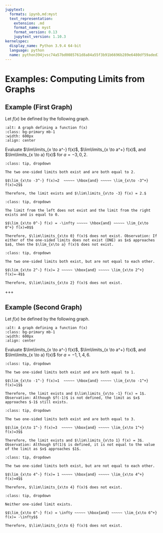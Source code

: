 ```yaml
---
jupytext:
  formats: ipynb,md:myst
  text_representation:
    extension: .md
    format_name: myst
    format_version: 0.13
    jupytext_version: 1.10.3
kernelspec:
  display_name: Python 3.9.4 64-bit
  language: python
  name: python394jvsc74a57bd0085761d8a84a55f3b91b6696b289e6480df59aded311489218ab7e58f5e20cd3
---
```


# Examples: Computing Limits from Graphs

## Example (First Graph) 

Let $f(x)$ be defined by the following graph.  

```{image} 110_02_03_lim_graphs_1.png
:alt: A graph defining a function f(x)
:class: bg-primary mb-1
:width: 600px
:align: center
```

Evaluate $\lim\limits_{x \to a^-} f(x)$, $\lim\limits_{x \to a^+} f(x)$, and $\lim\limits_{x \to a} f(x)$ for $a = -3, 0, 2$.


```{admonition} $\mathbf{a=-3} \quad$ (Click to show solution)
:class: tip, dropdown

The two one-sided limits both exist and are both equal to 2.

$$\lim_{x\to -3^-} f(x)=2  ~~~~~ \hbox{and} ~~~~~ \lim_{x\to -3^+} f(x)=2$$

Therefore, the limit exists and $\lim\limits_{x\to -3} f(x) = 2.$
```

```{admonition} $\mathbf{a=0} \quad$ (Click to show solution)
:class: tip, dropdown

The limit from the left does not exist and the limit from the right exists and is equal to 0.

$$\lim_{x\to 0^-} f(x) = -\infty ~~~~~ \hbox{and} ~~~~~ \lim_{x\to 0^+} f(x)=0$$

Therefore, $\lim\limits_{x\to 0} f(x)$ does not exist. Observation: If either of the one-sided limits does not exist (DNE) as $x$ approaches $a$, then the $\lim_{x\to a} f(x)$ does not exist.
```

```{admonition} $\mathbf{a=2} \quad$ (Click to show solution)
:class: tip, dropdown

The two one-sided limits both exist, but are not equal to each other.

$$\lim_{x\to 2^-} f(x)= 2 ~~~~~ \hbox{and} ~~~~~ \lim_{x\to 2^+} f(x)=-4$$

Therefore, $\lim\limits_{x\to 2} f(x)$ does not exist.
```
+++

## Example (Second Graph)

Let $f(x)$ be defined by the following graph.  

```{image} 110_02_03_lim_graphs_2.png
:alt: A graph defining a function f(x)
:class: bg-primary mb-1
:width: 600px
:align: center
```

Evaluate $\lim\limits_{x \to a^-} f(x)$, $\lim\limits_{x \to a^+} f(x)$, and $\lim\limits_{x \to a} f(x)$ for $a = -1, 1, 4, 6$.


```{admonition} $\mathbf{a=-1} \quad$ (Click to show solution)
:class: tip, dropdown

The two one-sided limits both exist and are both equal to 1.

$$\lim_{x\to -1^-} f(x)=1  ~~~~~ \hbox{and} ~~~~~ \lim_{x\to -1^+} f(x)=1$$

Therefore, the limit exists and $\lim\limits_{x\to -1} f(x) = 1$.  Observation: Although $f(-1)$ is not defined, the limit as $x$ approaches $-1$ still exists.
```

```{admonition} $\mathbf{a=1} \quad$ (Click to show solution)
:class: tip, dropdown

The two one-sided limits both exist and are both equal to 3.

$$\lim_{x\to 1^-} f(x)=3  ~~~~~ \hbox{and} ~~~~~ \lim_{x\to 1^+} f(x)=3$$

Therefore, the limit exists and $\lim\limits_{x\to 1} f(x) = 3$.  Observation: Although $f(1)$ is defined, it is not equal to the value of the limit as $x$ approaches $1$.
```

```{admonition} $\mathbf{a=4} \quad$ (Click to show solution)
:class: tip, dropdown

The two one-sided limits both exist, but are not equal to each other.

$$\lim_{x\to 4^-} f(x)= 1 ~~~~~ \hbox{and} ~~~~~ \lim_{x\to 4^+} f(x)=4$$

Therefore, $\lim\limits_{x\to 4} f(x)$ does not exist.
```


```{admonition} $\mathbf{a=6} \quad$ (Click to show solution)
:class: tip, dropdown

Neither one-sided limit exists.

$$\lim_{x\to 6^-} f(x) = \infty ~~~~~ \hbox{and} ~~~~~ \lim_{x\to 6^+} f(x)= -\infty$$

Therefore, $\lim\limits_{x\to 6} f(x)$ does not exist.
```

